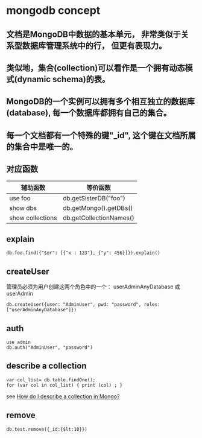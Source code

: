 # mongodb concept

## 文档是MongoDB中数据的基本单元， 非常类似于关系型数据库管理系统中的行， 但更有表现力。

## 类似地，集合(collection)可以看作是一个拥有动态模式(dynamic schema)的表。

## MongoDB的一个实例可以拥有多个相互独立的数据库(database), 每一个数据库都拥有自己的集合。

## 每一个文档都有一个特殊的键"_id", 这个键在文档所属的集合中是唯一的。

## 对应函数
辅助函数 | 等价函数
------------ | -------------
use foo | db.getSisterDB("foo")
show dbs | db.getMongo().getDBs()
show collections | db.getCollectionNames()


## explain

```
db.foo.find({"$or": [{"x : 123"}, {"y": 456}]}).explain()
```

## createUser
 管理员必须为用户创建这两个角色中的一个： userAdminAnyDatabase 或 userAdmin
``` shell
db.createUser({user: "AdminUser", pwd: "password", roles: ["userAdminAnyDatabase"]})
```

## auth

``` shell
use admin
db.auth("AdminUser", "password")
```

## describe a collection

``` shell
var col_list= db.table.findOne();
for (var col in col_list) { print (col) ; }
```
see [How do I describe a collection in Mongo?](https://stackoverflow.com/questions/6336973/how-do-i-describe-a-collection-in-mongo)


## remove

``` shell
db.test.remove({_id:{$lt:10}})
```
